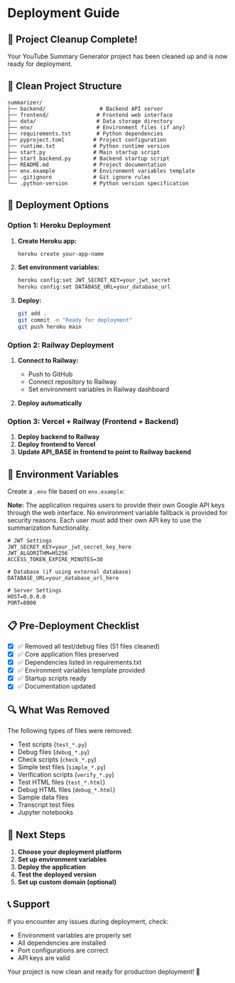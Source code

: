 # Deployment Guide

## 🎉 Project Cleanup Complete!

Your YouTube Summary Generator project has been cleaned up and is now ready for deployment.

## 📁 Clean Project Structure

```
summarizer/
├── backend/                 # Backend API server
├── frontend/               # Frontend web interface
├── data/                   # Data storage directory
├── env/                    # Environment files (if any)
├── requirements.txt        # Python dependencies
├── pyproject.toml         # Project configuration
├── runtime.txt            # Python runtime version
├── start.py               # Main startup script
├── start_backend.py       # Backend startup script
├── README.md              # Project documentation
├── env.example            # Environment variables template
├── .gitignore             # Git ignore rules
└── .python-version        # Python version specification
```

## 🚀 Deployment Options

### Option 1: Heroku Deployment
1. **Create Heroku app:**
   ```bash
   heroku create your-app-name
   ```

2. **Set environment variables:**
   ```bash
   heroku config:set JWT_SECRET_KEY=your_jwt_secret
   heroku config:set DATABASE_URL=your_database_url
   ```

3. **Deploy:**
   ```bash
   git add .
   git commit -m "Ready for deployment"
   git push heroku main
   ```

### Option 2: Railway Deployment
1. **Connect to Railway:**
   - Push to GitHub
   - Connect repository to Railway
   - Set environment variables in Railway dashboard

2. **Deploy automatically**

### Option 3: Vercel + Railway (Frontend + Backend)
1. **Deploy backend to Railway**
2. **Deploy frontend to Vercel**
3. **Update API_BASE in frontend to point to Railway backend**

## 🔧 Environment Variables

Create a `.env` file based on `env.example`:

**Note:** The application requires users to provide their own Google API keys through the web interface. No environment variable fallback is provided for security reasons. Each user must add their own API key to use the summarization functionality.

```env
# JWT Settings
JWT_SECRET_KEY=your_jwt_secret_key_here
JWT_ALGORITHM=HS256
ACCESS_TOKEN_EXPIRE_MINUTES=30

# Database (if using external database)
DATABASE_URL=your_database_url_here

# Server Settings
HOST=0.0.0.0
PORT=8000
```

## 📋 Pre-Deployment Checklist

- [x] ✅ Removed all test/debug files (51 files cleaned)
- [x] ✅ Core application files preserved
- [x] ✅ Dependencies listed in requirements.txt
- [x] ✅ Environment variables template provided
- [x] ✅ Startup scripts ready
- [x] ✅ Documentation updated

## 🔍 What Was Removed

The following types of files were removed:
- Test scripts (`test_*.py`)
- Debug files (`debug_*.py`)
- Check scripts (`check_*.py`)
- Simple test files (`simple_*.py`)
- Verification scripts (`verify_*.py`)
- Test HTML files (`test_*.html`)
- Debug HTML files (`debug_*.html`)
- Sample data files
- Transcript test files
- Jupyter notebooks

## 🎯 Next Steps

1. **Choose your deployment platform**
2. **Set up environment variables**
3. **Deploy the application**
4. **Test the deployed version**
5. **Set up custom domain (optional)**

## 📞 Support

If you encounter any issues during deployment, check:
- Environment variables are properly set
- All dependencies are installed
- Port configurations are correct
- API keys are valid

Your project is now clean and ready for production deployment! 🚀
